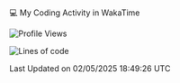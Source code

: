 💻 My Coding Activity in WakaTime
<!--START_SECTION:waka-->
![Profile Views](http://img.shields.io/badge/Profile%20Views-0-blue)

![Lines of code](https://img.shields.io/badge/From%20Hello%20World%20I%27ve%20Written-1.9%20million%20lines%20of%20code-blue)


 Last Updated on 02/05/2025 18:49:26 UTC
<!--END_SECTION:waka-->
